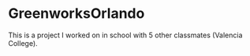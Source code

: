 # GreenworksOrlando
This is a project I worked on in school with 5 other classmates (Valencia College).
